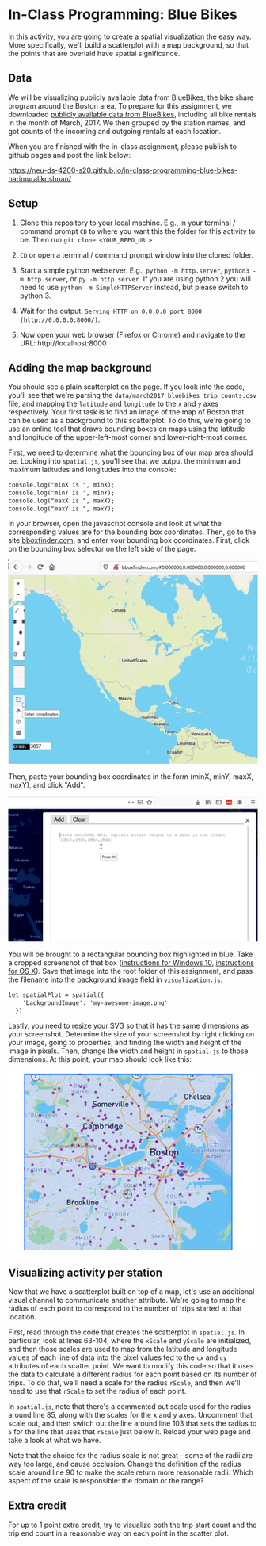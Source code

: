 # In-Class Programming: Blue Bikes
In this activity, you are going to create a spatial visualization the easy way.  More specifically, we'll build a scatterplot with a map background, so that the points that are overlaid have spatial significance.

## Data

We will be visualizing publicly available data from BlueBikes, the bike share program around the Boston area.  To prepare for this assignment, we downloaded [publicly available data from BlueBikes](https://www.bluebikes.com/system-data), including all bike rentals in the month of March, 2017.  We then grouped by the station names, and got counts of the incoming and outgoing rentals at each location. 

When you are finished with the in-class assignment, please publish to github pages and post the link below:

https://neu-ds-4200-s20.github.io/in-class-programming-blue-bikes-harimuralikrishnan/

## Setup
1. Clone this repository to your local machine. E.g., in your terminal / command prompt `CD` to where you want this the folder for this activity to be. Then run `git clone <YOUR_REPO_URL>`

1. `CD` or open a terminal / command prompt window into the cloned folder.

1. Start a simple python webserver. E.g., `python -m http.server`, `python3 -m http.server`, or `py -m http.server`. If you are using python 2 you will need to use `python -m SimpleHTTPServer` instead, but please switch to python 3.

1. Wait for the output: `Serving HTTP on 0.0.0.0 port 8000 (http://0.0.0.0:8000/)`.

1. Now open your web browser (Firefox or Chrome) and navigate to the URL: http://localhost:8000

## Adding the map background

You should see a plain scatterplot on the page.  If you look into the code, you'll see that we're parsing the `data/march2017_bluebikes_trip_counts.csv` file, and mapping the `latitude` and `longitude` to the `x` and `y` axes respectively.  Your first task is to find an image of the map of Boston that can be used as a background to this scatterplot.  To do this, we're going to use an online tool that draws bounding boxes on maps using the latitude and longitude of the upper-left-most corner and lower-right-most corner.

First, we need to determine what the bounding box of our map area should be.  Looking into `spatial.js`, you'll see that we output the minimum and maximum latitudes and longitudes into the console:

    console.log("minX is ", minX);
    console.log("minY is ", minY);
    console.log("maxX is ", maxX);
    console.log("maxY is ", maxY);

In your browser, open the javascript console and look at what the corresponding values are for the bounding box coordinates.  Then, go to the site [bboxfinder.com](http://bboxfinder.com/), and enter your bounding box coordinates.  First, click on the bounding box selector on the left side of the page.

![Click on left side](bboxfinder1.png)

Then, paste your bounding box coordinates in the form (minX, minY, maxX, maxY), and click "Add".

![Enter on the right side](bboxfinder2.png)

You will be brought to a rectangular bounding box highlighted in blue.  Take a cropped screenshot of that box ([instructions for Windows 10](https://support.microsoft.com/en-us/help/4027213/windows-10-open-snipping-tool-and-take-a-screenshot), [instructions for OS X](https://support.apple.com/en-us/HT201361)).  Save that image into the root folder of this assignment, and pass the filename into the background image field in `visualization.js`.

    let spatialPlot = spatial({
        'backgroundImage': 'my-awesome-image.png'
      })

Lastly, you need to resize your SVG so that it has the same dimensions as your screenshot.  Determine the size of your screenshot by right clicking on your image, going to properties, and finding the width and height of the image in pixels.  Then, change the width and height in `spatial.js` to those dimensions.  At this point, your map should look like this:

![map of boston blue bikes](unscaled_pts.png)

## Visualizing activity per station

Now that we have a scatterplot built on top of a map, let's use an additional visual channel to communicate another attribute.  We're going to map the radius of each point to correspond to the number of trips started at that location.

First, read through the code that creates the scatterplot in `spatial.js`.  In particular, look at lines 63-104, where the `xScale` and `yScale` are initialized, and then those scales are used to map from the latitude and longitude values of each line of data into the pixel values fed to the `cx` and `cy` attributes of each scatter point.  We want to modify this code so that it uses the data to calculate a different radius for each point based on its number of trips.  To do that, we'll need a scale for the radius `rScale`, and then we'll need to use that `rScale` to set the radius of each point.

In `spatial.js`, note that there's a commented out scale used for the radius around line 85, along with the scales for the x and y axes.  Uncomment that scale out, and then switch out the line around line 103 that sets the radius to `5` for the line that uses that `rScale` just below it.  Reload your web page and take a look at what we have.

Note that the choice for the radius scale is not great - some of the radii are way too large, and cause occlusion.  Change the definition of the radius scale around line 90 to make the scale return more reasonable radii.  Which aspect of the scale is responsible: the domain or the range?

## Extra credit

For up to 1 point extra credit, try to visualize both the trip start count and the trip end count in a reasonable way on each point in the scatter plot.  
